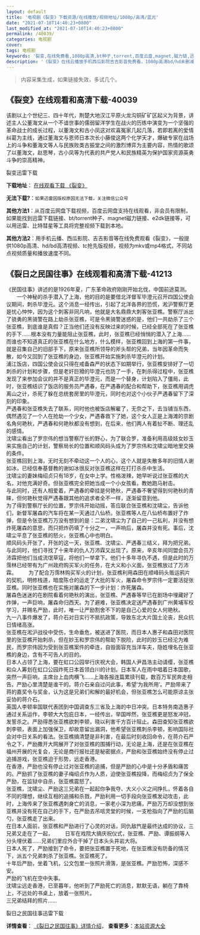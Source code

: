 ```yaml
---
layout: default
title: '电视剧《裂变》下载资源/在线播放/视频地址/1080p/高清/蓝光'
date: "2021-07-10T14:40:23+0800"
last_modified_at: "2021-07-10T14:40:23+0800"
permalink: /40039/
categories: 电视剧
cover:
tags: 电视剧
keywords: '裂变,在线免费看,1080p高清,bt种子,torrent,百度云盘,magnet,磁力链,迅雷下载资源'
description: '《裂变》在线云播放手机西瓜影院吉吉影音免费看，1080p高清bd/hd未删减完整版和tc抢先枪版，mkv/mp4格式，附带bt/torrent种子、magnet/磁力链、百度云盘、网盘资源迅雷下载链接'
---
```


>内容采集生成，如果链接失效，多试几个。


## 《裂变》在线观看和高清下载-40039

该剧以上个世纪三、四十年代，荆楚大地汉江平原火龙沟铜矿矿区起义为背景，讲述主人公董海文从一个不谙世事的儒弱留洋学生在战火的历练中演变为一个坚强的革命战士的成长过程，以董海文和古小凤这对欢喜冤家几起几落，若即若离的爱情纠葛为主线，通过董海文与恩师日本次长小藤俊这两个化学天才，爆破专家在战场上的斗争和董海文等人与民族败类古振堂之间的激烈博弈为主要内容，热情的歌颂了以董海文，赵思琴，古小凤等为代表的共产党人和民族精英为保护国家资源英勇斗争的崇高精神。


裂变迅雷下载

**下载地址**： [在线观看下载 《裂变》](https://www.993dy.com//vod-detail-id-12252.html) 


**无法下载?**：`如果迅雷因版权原因无法下载，关注微信公众号 `

**其他方法1**：从百度云网盘下载视频，百度云网盘支持在线观看，非会员有限制，如果能找到迅雷下载链接、bt/torrent种子、magnet磁力链接、e2dk链接等，可以用迅雷、比特彗星等工具将完整视频下载到本地。

**其他方法2**：用手机云播、西瓜影院、吉吉影音等在线免费观看《裂变》，一般提供1080p高清、hd/bd高清视频、tc抢先版视频，视频为mkv或mp4格式，不同站点视频质量和播放速度不同。


## 《裂日之民国往事》在线观看和高清下载-41213

《民国往事》讲述的是1926年夏，广东革命政府刚刚开始北伐，中国前途莫测。<br />　　一个神秘的杀手潜入了上海，他的目的是要借北洋督军毕澄元召开四国公使会议期间，刺杀毕澄元。这个消息一经传出，引起了北洋各界的恐慌，淞沪警察厅更是忧心忡忡，因为这个刺客非同凡响，他就是大名鼎鼎大刺客张亚樵。警察厅派出了骁勇的黑骑警在路上劫杀张亚樵，可是令黑骑警迷惑的是，他们一共劫杀了三个张亚樵，到底谁是真假？正当他们还没有反映过来的时候，已经全部死在了张亚樵的手下&hellip;…根本没有力量能阻止张亚樵，此时，张亚樵已经悄悄的潜入了上海&hellip;…而谁也不知道真正的张亚樵在什么地方，什么模样，张亚樵回到上海的第一件事，就是召集自己的旧部手下，原来张亚樵所领导的斧头帮的兄弟，当年因革命而失散，如今又回到了张亚樵的身边，张亚樵开始实施刺杀毕澄元的计划。<br />浦江饭店，四国公使会议只得在戒备森严的状态下如期举行，张亚樵安排好了一切刺杀的计划和步骤，但是老奸巨猾的毕澄元也防了一手，在刺杀得过程中，张亚樵发现了来参加会议的并不是真正的毕澄元，而是一个替身，计划陷入了僵局，此时，张亚樵结识了饭店的服务员严遇春，在严遇春的配合和帮助下，张亚樵用调虎离山之计，杀死了躲在总统套房里的毕澄元，同时也对这个小伙子严遇春留下了深刻的印象。<br />严遇春和张亚樵失去了联系，同时他也被饭店解雇了，无奈之下，去当铺当东西，偶然遇见了一个人在抢劫一个少女，严遇春救下了她，这个女人正是上海滩的京剧名角何艳秋，严遇春和何艳秋都没有想到，在后来，他们两人有着扯不断、理还乱的感情。<br />沈啸尘看出了罗宗伟的想当警察厅长的野心，为了联合罗，准备利用高级妓女妙玉来实施自己的计划，警察局长的位置和顺风码头成为了罗宗伟和沈啸尘暗地里交换的条件。<br />张亚樵回到上海，无时无刻不牵动这一个人的心，这个人就是失散多年的旧情人谢如冰，已经信奉基督教的谢如冰很反对张亚樵这样在打打杀杀中生活。<br />沈啸尘的妻妹梅绍贞只有18岁，在女中上学。性格泼辣，她早听说过张亚樵的大名，对他充满好奇。但张亚樵完全把她当成一个小女孩看。教她跑马射击。<br />与此同时，还有人相爱着，严遇春的牵挂是何艳秋，严遇春不奢望得到何艳秋的青睐，但何艳秋觉得严遇春跟其他的追求者全不一样，逐渐留意到他。<br />为了得到警察厅长的位置，罗宗伟开始动摇，答应联合张亚樵和沈啸尘，告诉他们，新督军屠森的汽车将在某一天通过八仙桥。张亚樵等人在八仙桥布置好了炸弹，但是令张亚樵万万没有想到的是：二弟沈啸尘为了自己的一己私利，并没有想炸死屠森的意思，而只把炸药填了十分之一，一声响后，屠森并没有死。事后，沈啸尘平息了张亚樵的怒火，张亚樵心中也明白。<br />顺风码头开张了，开张的这一天，张亚樵、沈啸尘、严遇春三结义，拜为把兄弟。与此同时，他们寻找了十来年的仇人万沛霖又出现了。原来，辛亥年间同盟会员万沛霖把他们当成流氓草寇，将他们一举拿下。他们十多年寻仇不遇，但是此时的万霈林已经带有为广州政府购买军火的任务，在大义和小义面，张亚樵放过了万沛霖。 　　为了配合万霈林购买军火的计划，张亚樵利用森田在顺峰码头贩运鸦片的契机，明修栈道，暗度陈仓的运走了大批的军火，屠森命令罗宗伟一定要活捉张亚樵。同时张亚樵也在实施对屠森的下一步计划：炸死屠森。<br />屠森色迷迷的在剧院看着何艳秋的演出，张亚樵、严遇春等早已在剧场中埋藏好了炸弹，一声巨响，屠森命归西天。为了避难，张亚樵决定送严遇春到广州黄埔军校学习，并赐名严励，此时，唯一让严励割舍不下的是自己心爱的女人何艳秋。<br />九一八事件爆发了，蒋介石对日实行不抵抗政策，导致东北大片国土沦丧，民众抗日情绪高涨。<br />张亚樵在淞沪战役中受伤，生命垂危，被送进了医院，而日本人惠子和森田对医院里的张亚樵开始刺杀，但在妙玉和罗宗伟的帮助下脱险，此时的妙玉已经沦为难民，而罗宗伟因为受到张亚樵案件的牵连，自毁面容充当洋车夫，隐姓埋名在张亚樵的身边，含有不可告人的目的。<br />日本人占领了上海，要在虹口公园举行庆祝大会，韩国人尹昌浩主动请缨，张亚樵和众人筹划在虹口公园炸死日本首领白川的计划。日本军人在雨中唱着日本国歌，突然一声巨响，主席台上血肉横飞&hellip;…上海各报连篇累牍刊载，数百万军民奔走相告。严励心里清楚是谁干的。蒋介石亲自过问此事，希望&lsquo;为我所用&rsquo;。严励带来了蒋的嘉奖令与奖金，认为这是兄弟们和解的最好机会，但张亚樵怎么可能原谅主张妥协的蒋介石。<br />英国人李顿率国联代表团到中国调查东三省及上海的中日冲突。日本特务南造惠子通过关系运作，李顿大大包庇日本，一经传出，举国哗然，张亚樵更是怒发冲冠，发誓杀之。严励得悉张亚樵欲刺李顿，晓以利害千方百计阻止。森田查知张亚樵欲刺李顿，表面上加强保卫，却故意留出漏洞，他希望张亚樵刺杀李顿，影响国际社会对中日关系的看法。张亚樵搞清楚是非利害，在最后时刻收回命令，在蒋介石严令之下，严励撒开大网展开了对张亚樵的围捕行动，无论是上海，还是在张亚樵在福州开展的光复会，无论是商行报社还是秘密据点，严励和张亚樵始终没有停止过追捕游戏，张亚樵迫于形势，远走香港。<br />在香港，严励也没有停止过对张亚樵的追捕，但是严励的心中是十分矛盾和痛苦的。严励抓了张亚樵的妻子梅绍贞作为人质，迫使张亚樵投降，而梅绍贞为了保全严励，在监狱中自杀，张亚樵震怒了。<br />张亚樵，沈啸尘、严励这三兄弟在一起起你争我夺、大义小义之间挣扎，怀着各自不同的理想，继续互相的追捕和杀戮，严励利用一切手段向张亚樵发动攻击，此时，上海传来了张亚樵遇刺身亡的消息，一家老小深为悲痛，严励万万却没想到张亚樵并没有死在自己的手下，在严励去吊唁灵堂的时候，一支枪指向了严励的后脑勺，张亚樵走了出来。<br />在日本人面前，张亚樵和严励进行了心灵的对话，同仇敌忾是最终达成的协议，三兄弟又走在了一起， 　　日军在戏院大搞庆祝仪式，张亚樵、严励、谭振纲等人分头埋伏着……兄弟们里应外合干掉了日本头头井岩大将。<br />日本人死了，严励接到了命令，要把张亚樵置于死地，在张亚樵没有防备的情况下，派五个兄弟刺杀了张亚樵。张亚樵死了。<br />十年后严励，坐着飞机，公文包里一张照片滑落，是张亚樵。严励恐怖，深感不安。<br />严励的飞机在空中失事。<br />沈啸尘远走香港，已至暮年，他听到了严励死亡的消息，默默无语，躺在了靠椅上，不远处的书桌上，放着一张照片。<br />三兄弟结拜的照片……


裂日之民国往事迅雷下载

**详情查看**： [《裂日之民国往事》详情介绍](/movie/41213/)， **查看更多**：[本站资源大全](/movie/t/all/)

